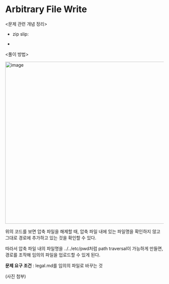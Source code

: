 # Arbitrary File Write

<문제 관련 개념 정리>

- zip slip:

- 

<풀이 방법>

<img width="1145" height="513" alt="image" src="https://github.com/user-attachments/assets/fd61e1ee-033b-45dc-b52f-13eb9a647ac2" />

위의 코드를 보면 압축 파일을 해제할 때, 압축 파일 내에 있는 파일명을 확인하지 않고 그대로 경로에 추가하고 있는 것을 확인할 수 있다.

따라서 압축 파일 내의 파일명을 ../../etc/pwd처럼 path traversal이 가능하게 만들면, 경로를 조작해 임의의 파일을 업로드할 수 있게 된다. 

**문제 요구 조건** : legal.md를 임의의 파일로 바꾸는 것

(사진 첨부)

